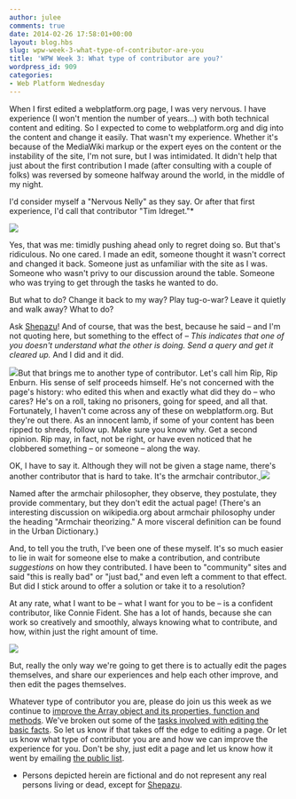 ```yaml
---
author: julee
comments: true
date: 2014-02-26 17:58:01+00:00
layout: blog.hbs
slug: wpw-week-3-what-type-of-contributor-are-you
title: 'WPW Week 3: What type of contributor are you?'
wordpress_id: 909
categories:
- Web Platform Wednesday
---
```


When I first edited a webplatform.org page, I was very nervous. I have experience (I won't mention the number of years…) with both technical content and editing. So I expected to come to webplatform.org and dig into the content and change it easily. That wasn't my experience. Whether it's because of the MediaWiki markup or the expert eyes on the content or the instability of the site, I'm not sure, but I was intimidated. It didn't help that just about the first contribution I made (after consulting with a couple of folks) was reversed by someone halfway around the world, in the middle of my night.

I'd consider myself a "Nervous Nelly" as they say. Or after that first experience, I'd call that contributor "Tim Idreget."*

[![ ](//blog.webplatform.org/wp-content/uploads/2014/02/tim-idregret_sm.jpg)](http://blog.webplatform.org/wp-content/uploads/2014/02/tim-idregret_sm.jpg)

Yes, that was me: timidly pushing ahead only to regret doing so. But that's ridiculous. No one cared. I made an edit, someone thought it wasn't correct and changed it back. Someone just as unfamiliar with the site as I was. Someone who wasn't privy to our discussion around the table. Someone who was trying to get through the tasks he wanted to do.

But what to do? Change it back to my way? Play tug-o-war? Leave it quietly and walk away? What to do?

Ask [Shepazu](http://docs.webplatform.org/wiki/User:Shepazu)! And of course, that was the best, because he said – and I'm not quoting here, but something to the effect of – _This indicates that one of you doesn't understand what the other is doing. Send a query and get it cleared up._ And I did and it did.

![ ](//blog.webplatform.org/wp-content/uploads/2014/02/rip-enburn_sm.jpg)But that brings me to another type of contributor. Let's call him Rip, Rip Enburn. His sense of self proceeds himself. He's not concerned with the page's history: who edited this when and exactly what did they do – who cares? He's on a roll, taking no prisoners, going for speed, and all that. Fortunately, I haven't come across any of these on webplatform.org. But they're out there. As an innocent lamb, if some of your content has been ripped to shreds, follow up. Make sure you know why. Get a second opinion. Rip may, in fact, not be right, or have even noticed that he clobbered something – or someone – along the way.

OK, I have to say it. Although they will not be given a stage name, there's another contributor that is hard to take. It's the armchair contributor.[
![ ](//blog.webplatform.org/wp-content/uploads/2014/02/armchair-contributor_sm.jpg)](http://blog.webplatform.org/wp-content/uploads/2014/02/armchair-contributor_sm.jpg)

Named after the armchair philosopher, they observe, they postulate, they provide commentary, but they don't edit the actual page! (There's an interesting discussion on wikipedia.org about armchair philosophy under the heading "Armchair theorizing." A more visceral definition can be found in the Urban Dictionary.)

And, to tell you the truth, I've been one of these myself. It's so much easier to lie in wait for someone else to make a contribution, and contribute _suggestions_ on how they contributed. I have been to "community" sites and said "this is really bad" or "just bad," and even left a comment to that effect. But did I stick around to offer a solution or take it to a resolution?

At any rate, what I want to be – what I want for you to be – is a confident contributor, like Connie Fident. She has a lot of hands, because she can work so creatively and smoothly, always knowing what to contribute, and how, within just the right amount of time.


![ ](//blog.webplatform.org/wp-content/uploads/2014/02/connie-fident_sm.jpg)




But, really the only way we're going to get there is to actually edit the pages themselves, and share our experiences and help each other improve, and then edit the pages themselves.




Whatever type of contributor you are, please do join us this week as we continue to [improve the Array object and its properties, function and methods](http://docs.webplatform.org/wiki/Meta:web_platform_wednesday). We've broken out some of the [tasks involved with editing the basic facts](http://docs.webplatform.org/wiki/Meta:web_platform_wednesday/js_basic_facts_tasks). So let us know if that takes off the edge to editing a page. Or let us know what type of contributor you are and how we can improve the experience for you. Don't be shy, just edit a page and let us know how it went by emailing [the public list](http://lists.w3.org/Archives/Public/public-webplatform/).




* Persons depicted herein are fictional and do not represent any real persons living or dead, except for [Shepazu](http://docs.webplatform.org/wiki/User:Shepazu).

